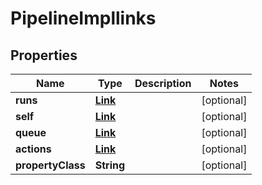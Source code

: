 

# PipelineImpllinks


## Properties

Name | Type | Description | Notes
------------ | ------------- | ------------- | -------------
**runs** | [**Link**](Link.md) |  |  [optional]
**self** | [**Link**](Link.md) |  |  [optional]
**queue** | [**Link**](Link.md) |  |  [optional]
**actions** | [**Link**](Link.md) |  |  [optional]
**propertyClass** | **String** |  |  [optional]



